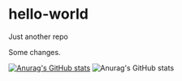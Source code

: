 # hello-world
Just another repo

Some changes.

[![Anurag's GitHub stats](https://github-readme-stats.vercel.app/api?username=frankgalligan)](https://github.com/anuraghazra/github-readme-stats)
![Anurag's GitHub stats](https://github-readme-stats.vercel.app/api?username=anuraghazra&show=reviews,discussions_started,discussions_answered,prs_merged,prs_merged_percentage)
